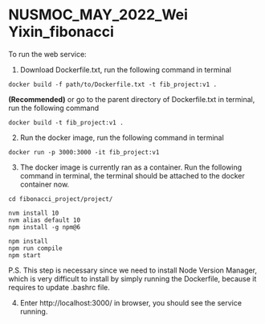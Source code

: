 # NUSMOC_MAY_2022_Wei Yixin_fibonacci

To run the web service:

1. Download Dockerfile.txt, run the following command in terminal
```
docker build -f path/to/Dockerfile.txt -t fib_project:v1 .
```
**(Recommended)** or go to the parent directory of Dockerfile.txt in terminal, run the following command
```
docker build -t fib_project:v1 .
```
  
  
2. Run the docker image, run the following command in terminal
```
docker run -p 3000:3000 -it fib_project:v1
```
  
  
3. The docker image is currently ran as a container. Run the following command in terminal, the terminal should be attached to the docker container now.
```
cd fibonacci_project/project/

nvm install 10
nvm alias default 10
npm install -g npm@6

npm install
npm run compile
npm start
```
P.S. This step is necessary since we need to install Node Version Manager, which is very difficult to install by simply running the Dockerfile, because it requires to update .bashrc file. 
  
  
4. Enter http://localhost:3000/ in browser, you should see the service running.
